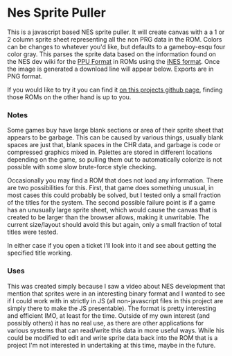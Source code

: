 # Nes Sprite Puller
This is a javascript based NES sprite puller. It will create canvas with a a 1 or 2 column sprite sheet representing all the non PRG data in the ROM. Colors can be changes to whatever you'd like, but defaults to a gameboy-esqu four color gray. This parses the sprite data based on the information found on the NES dev wiki for the [PPU Format](http://wiki.nesdev.com/w/index.php/PPU_pattern_tables) in ROMs using the [iNES format](http://wiki.nesdev.com/w/index.php/INES). Once the image is generated a download line will appear below. Exports are in PNG format.

If you would like to try it you can find it [on this projects github page](https://pgooch.github.io/nes-sprite-puller/), finding those ROMs on the other hand is up to you.

### Notes
Some games buy have large blank sections or area of their sprite sheet that appears to be garbage. This can be caused by various things, usually blank spaces are just that, blank spaces in the CHR data, and garbage is code or compressed graphics mixed in. Palettes are stored in different locations depending on the game, so pulling them out to automatically colorize is not possible with some slow brute-force style checking.

Occasionally you may find a ROM that does not load any information. There are two possibilities for this. First, that game does something unusual, in most cases this could probably be solved, but I tested only a small fraction of the titles for the system. The second possible failure point is if a game has an unusually large sprite sheet, which would cause the canvas that is created to be larger than the browser allows, making it unwritable. The current size/layout should avoid this but again, only a small fraction of total titles were tested.

In either case if you open a ticket I'll look into it and see about getting the specified title working. 

### Uses
This was created simply because I saw a video about NES development that mention that sprites were in an interesting binary format and I wanted to see if I could work with in strictly in JS (all non-javascript files in this project are simply there to make the JS presentable). The format is pretty interesting and efficient IMO, at least for the time. Outside of my own interest (and possibly others) it has no real use, as there are other applications for various systems that can read/write this data in more useful ways. While his could be modified to edit and write sprite data back into the ROM that is a project I'm not interested in undertaking at this time, maybe in the future.